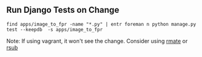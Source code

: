 ## Run Django Tests on Change

```shell
find apps/image_to_fpr -name "*.py" | entr foreman n python manage.py test --keepdb  -s apps/image_to_fpr
```

Note: If using vagrant, it won't see the change. Consider using [rmate](https://github.com/textmate/rmate) or [rsub](https://github.com/henrikpersson/rsub)